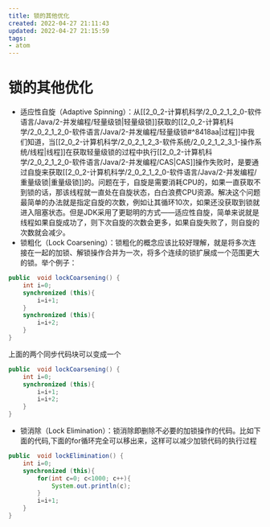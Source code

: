 ```yaml
---
title: 锁的其他优化
created: 2022-04-27 21:11:43
updated: 2022-04-27 21:15:59
tags: 
- atom
---
```

# 锁的其他优化

-   适应性自旋（Adaptive Spinning）：从[[2_0_2-计算机科学/2_0_2_1_2_0-软件语言/Java/2-并发编程/轻量级锁|轻量级锁]]获取的[[2_0_2-计算机科学/2_0_2_1_2_0-软件语言/Java/2-并发编程/轻量级锁#^8418aa|过程]]中我们知道，当[[2_0_2-计算机科学/2_0_2_1_2_3-软件系统/2_0_2_1_2_3_1-操作系统/线程|线程]]在获取轻量级锁的过程中执行[[2_0_2-计算机科学/2_0_2_1_2_0-软件语言/Java/2-并发编程/CAS|CAS]]操作失败时，是要通过自旋来获取[[2_0_2-计算机科学/2_0_2_1_2_0-软件语言/Java/2-并发编程/重量级锁|重量级锁]]的。问题在于，自旋是需要消耗CPU的，如果一直获取不到锁的话，那该线程就一直处在自旋状态，白白浪费CPU资源。解决这个问题最简单的办法就是指定自旋的次数，例如让其循环10次，如果还没获取到锁就进入阻塞状态。但是JDK采用了更聪明的方式——适应性自旋，简单来说就是线程如果自旋成功了，则下次自旋的次数会更多，如果自旋失败了，则自旋的次数就会减少。
-   锁粗化（Lock Coarsening）：锁粗化的概念应该比较好理解，就是将多次连接在一起的加锁、解锁操作合并为一次，将多个连续的锁扩展成一个范围更大的锁。举个例子：

```java
public  void lockCoarsening() {
    int i=0;
    synchronized (this){
        i=i+1;
    }
    synchronized (this){
        i=i+2;
    }
}
```

上面的两个同步代码块可以变成一个

```java
public  void lockCoarsening() {
    int i=0;
    synchronized (this){
        i=i+1;
        i=i+2;
    }
}
```

-   锁消除（Lock Elimination）：锁消除即删除不必要的加锁操作的代码。比如下面的代码,下面的for循环完全可以移出来，这样可以减少加锁代码的执行过程

```java
public  void lockElimination() {
    int i=0;
    synchronized (this){
        for(int c=0; c<1000; c++){
            System.out.println(c);
        }
        i=i+1;
    }
}
```